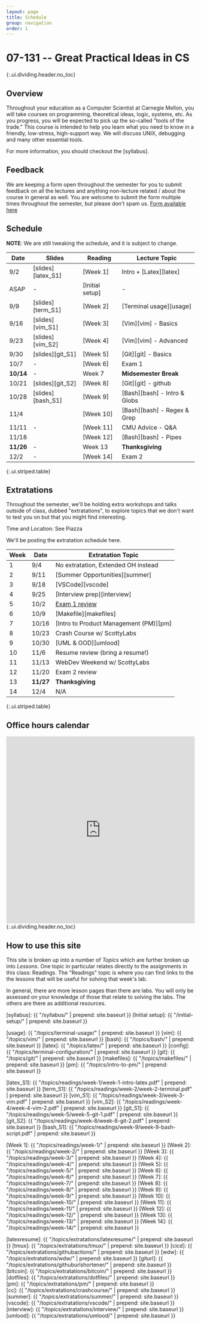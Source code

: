 ```yaml
---
layout: page
title: Schedule
group: navigation
order: 1
---
```


# 07-131 -- Great Practical Ideas in CS
{:.ui.dividing.header.no_toc}

## Overview

Throughout your education as a Computer Scientist at Carnegie Mellon, you will
take courses on programming, theoretical ideas, logic, systems, etc. As you
progress, you will be expected to pick up the so-called "tools of the trade."
This course is intended to help you learn what you need to know in a friendly,
low-stress, high-support way. We will discuss UNIX, debugging and many
other essential tools.

For more information, you should checkout the [syllabus].

## Feedback
We are keeping a form open throughout the semester for you to submit
feedback on all the lectures and anything non-lecture related / about the course in
general as well. You are welcome to submit the form multiple times throughout
the semester, but please don't spam us. 
[Form available here](https://tinyurl.com/f21-gpi-feedback)



## Schedule

**NOTE**: We are still tweaking the schedule, and it is subject to change.

| Date     | Slides             | Reading         | Lecture Topic               |
| ----     | ------             | -------         | -------------               |
| 9/2      | [slides][latex_S1] | [Week 1]        | Intro + [Latex][latex]      |
| ASAP     | -                  | [Initial setup] | -                           |
| 9/9      | [slides][term_S1]  | [Week 2]        | [Terminal usage][usage]     |
| 9/16     | [slides][vim_S1]   | [Week 3]        | [Vim][vim] - Basics         |
| 9/23     | [slides][vim_S2]   | [Week 4]        | [Vim][vim] - Advanced       |
| 9/30     | [slides][git_S1]   | [Week 5]        | [Git][git] - Basics         |
| 10/7     |   -                | [Week 6]        | Exam 1                      |
| __10/14__|   -                | Week 7          | __Midsemester Break__       |
| 10/21    | [slides][git_S2]   | [Week 8]        | [Git][git] - github         |
| 10/28    | [slides][bash_S1]  | [Week 9]        | [Bash][bash] - Intro & Globs|
| 11/4     |                    | [Week 10]       | [Bash][bash] - Regex & Grep |
| 11/11    |   -                | [Week 11]       | CMU Advice - Q&A        |
| 11/18    |                    | [Week 12]       | [Bash][bash] - Pipes        |
| __11/26__|   -                | Week 13         | __Thanksgiving__            |
| 12/2     |   -                | [Week 14]       | Exam 2                      |
{:.ui.striped.table}

## Extratations

Throughout the semester, we'll be holding extra workshops and talks outside of
class, dubbed "extratations", to explore topics that we don't want to test you
on but that you might find interesting.

Time and Location: See Piazza

We'll be posting the extratation schedule here.

|Week   | Date          | Extratation Topic                     |
|----   | ----          | -----                                 |
|1      | 9/4           | No extratation, Extended OH instead   |
|2      | 9/11          | [Summer Opportunities][summer]        |
|3      | 9/18          | [VSCode][vscode]                      |
|4      | 9/25          | [Interview prep][interview]           |
|5      | 10/2          | [Exam 1 review](https://create.kahoot.it/details/242bb421-a27a-4679-8078-31f0e423bc10) |
|6      | 10/9          | [Makefile][makefiles] |
|7      | 10/16         | [Intro to Product Management (PM)][pm]|
|8      | 10/23         | Crash Course w/ ScottyLabs |
|9      | 10/30         | [UML & OOD][umlood] |
|10     | 11/6          | Resume review (bring a resume!) |
|11     | 11/13         | WebDev Weekend w/ ScottyLabs |
|12     | 11/20         | Exam 2 review |
|13     | __11/27__     | __Thanksgiving__                      |
|14     | 12/4          | N/A                                   |
{:.ui.striped.table}


## Office hours calendar
<div class="">
<iframe src="https://calendar.google.com/calendar/embed?src=c_9ggct2afcr7d1rmdkn0i9e811c%40group.calendar.google.com&ctz=America%2FNew_York" style="border-width:0" width="100%" height="500" frameborder="0" scrolling="no"></iframe>
</div>
{:.ui.dividing.header.no_toc}


## How to use this site

This site is broken up into a number of _Topics_ which are further broken up
into _Lessons_. One topic in particular relates directly to the assignments in
this class: Readings. The "Readings" topic is where you can find links to
the the lessons that will be useful for solving that week's lab.

In general, there are more lesson pages than there are labs. You will only be
assessed on your knowledge of those that relate to solving the labs. The others
are there as additional resources.



[syllabus]: {{ "/syllabus/" | prepend: site.baseurl }}
[Initial setup]: {{ "/initial-setup/" | prepend: site.baseurl }}

<!-- Topics -->
[usage]:     {{ "/topics/terminal-usage/"         | prepend: site.baseurl }}
[vim]:       {{ "/topics/vim/"                    | prepend: site.baseurl }}
[bash]:      {{ "/topics/bash/"                   | prepend: site.baseurl }}
[latex]:     {{ "/topics/latex/"                  | prepend: site.baseurl }}
[config]:    {{ "/topics/terminal-configuration/" | prepend: site.baseurl }}
[git]:       {{ "/topics/git/"                    | prepend: site.baseurl }}
[makefiles]: {{ "/topics/makefiles/"              | prepend: site.baseurl }}
[pm]:        {{ "/topics/intro-to-pm/"            | prepend: site.baseurl }}

<!-- Slides -->
[latex_S1]:  {{ "/topics/readings/week-1/week-1-intro-latex.pdf" | prepend: site.baseurl }}
[term_S1]: {{ "/topics/readings/week-2/week-2-terminal.pdf" | prepend: site.baseurl }}
[vim_S1]: {{ "/topics/readings/week-3/week-3-vim.pdf" | prepend: site.baseurl }}
[vim_S2]: {{ "/topics/readings/week-4/week-4-vim-2.pdf" | prepend: site.baseurl }}
[git_S1]: {{ "/topics/readings/week-5/week-5-git-1.pdf" | prepend: site.baseurl }}
[git_S2]:   {{ "/topics/readings/week-8/week-8-git-2.pdf" | prepend: site.baseurl }}
[bash_S1]: {{ "/topics/readings/week-9/week-9-bash-script.pdf" | prepend: site.baseurl }}

<!-- Weekly pages/readings -->
[Week 1]:  {{ "/topics/readings/week-1/"  | prepend: site.baseurl }}
[Week 2]:  {{ "/topics/readings/week-2/"  | prepend: site.baseurl }}
[Week 3]:  {{ "/topics/readings/week-3/"  | prepend: site.baseurl }}
[Week 4]:  {{ "/topics/readings/week-4/"  | prepend: site.baseurl }}
[Week 5]:  {{ "/topics/readings/week-5/"  | prepend: site.baseurl }}
[Week 6]:  {{ "/topics/readings/week-6/"  | prepend: site.baseurl }}
[Week 7]:  {{ "/topics/readings/week-7/"  | prepend: site.baseurl }}
[Week 8]:  {{ "/topics/readings/week-8/"  | prepend: site.baseurl }}
[Week 9]:  {{ "/topics/readings/week-9/"  | prepend: site.baseurl }}
[Week 10]: {{ "/topics/readings/week-10/" | prepend: site.baseurl }}
[Week 11]: {{ "/topics/readings/week-11/" | prepend: site.baseurl }}
[Week 12]: {{ "/topics/readings/week-12/" | prepend: site.baseurl }}
[Week 13]: {{ "/topics/readings/week-13/" | prepend: site.baseurl }}
[Week 14]: {{ "/topics/readings/week-14/" | prepend: site.baseurl }}

<!-- Extratation pages/slides -->
[latexresume]: {{ "/topics/extratations/latexresume/" | prepend: site.baseurl }}
[tmux]: {{ "/topics/extratations/tmux/" | prepend: site.baseurl }}
[cicd]: {{ "/topics/extratations/githubactions/" | prepend: site.baseurl }}
[wdw]: {{ "/topics/extratations/wdw/" | prepend: site.baseurl }} 
[giturl]: {{ "/topics/extratations/githuburlshortener/" | prepend: site.baseurl }}  
[bitcoin]: {{ "/topics/extratations/bitcoin/" | prepend: site.baseurl }}  
[dotfiles]: {{ "/topics/extratations/dotfiles/" | prepend: site.baseurl }}  
[pm]: {{ "/topics/extratations/pm/" | prepend: site.baseurl }}   
[cc]: {{ "/topics/extratations/crashcourse/" | prepend: site.baseurl }}   
[summer]: {{ "/topics/extratations/summer/" | prepend: site.baseurl }}   
[vscode]: {{ "/topics/extratations/vscode/" | prepend: site.baseurl }}   
[interview]: {{ "/topics/extratations/interview/" | prepend: site.baseurl }}   
[umlood]: {{ "/topics/extratations/umlood/" | prepend: site.baseurl }}   